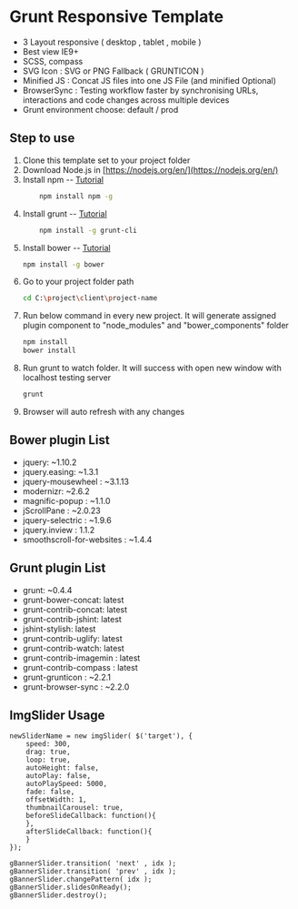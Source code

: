 # Grunt Responsive Template
- 3 Layout responsive ( desktop , tablet , mobile )
- Best view IE9+
- SCSS, compass
- SVG Icon : SVG or PNG Fallback ( GRUNTICON )
- Minified JS : Concat JS files into one JS File (and minified Optional)
- BrowserSync : Testing workflow faster by synchronising URLs, interactions and code changes across multiple devices
- Grunt environment choose: default / prod

## Step to use
1. Clone this template set to your project folder
2. Download Node.js in [https://nodejs.org/en/](https://nodejs.org/en/)
3. Install npm -- [Tutorial](https://docs.npmjs.com/getting-started/installing-node)
	```bash
		npm install npm -g
	```
4. Install grunt -- [Tutorial](http://gruntjs.com/getting-started)
	```bash
		npm install -g grunt-cli
	```
4. Install bower -- [Tutorial](https://bower.io/#install-bower)
	```bash
	npm install -g bower
	```
5. Go to your project folder path
	```bash
	cd C:\project\client\project-name
	```
6. Run below command in every new project. It will generate assigned plugin component to "node_modules" and "bower_components" folder
	```bash
	npm install
	bower install
	```
7. Run grunt to watch folder. It will success with open new window with localhost testing server
	```bash
	grunt
	```
8. Browser will auto refresh with any changes

## Bower plugin List
- jquery: ~1.10.2
- jquery.easing: ~1.3.1
- jquery-mousewheel : ~3.1.13
- modernizr: ~2.6.2
- magnific-popup : ~1.1.0
- jScrollPane : ~2.0.23
- jquery-selectric : ~1.9.6
- jquery.inview : 1.1.2
- smoothscroll-for-websites : ~1.4.4

## Grunt plugin List
- grunt: ~0.4.4
- grunt-bower-concat: latest
- grunt-contrib-concat: latest
- grunt-contrib-jshint: latest
- jshint-stylish: latest
- grunt-contrib-uglify: latest
- grunt-contrib-watch: latest
- grunt-contrib-imagemin : latest
- grunt-contrib-compass : latest
- grunt-grunticon : ~2.2.1
- grunt-browser-sync : ~2.2.0

## ImgSlider Usage
```
newSliderName = new imgSlider( $('target'), {
	speed: 300,
	drag: true,
	loop: true,
	autoHeight: false,
	autoPlay: false,
	autoPlaySpeed: 5000,
	fade: false,
	offsetWidth: 1,
	thumbnailCarousel: true,
	beforeSlideCallback: function(){
	},
	afterSlideCallback: function(){
	}
});

gBannerSlider.transition( 'next' , idx );
gBannerSlider.transition( 'prev' , idx );
gBannerSlider.changePattern( idx );
gBannerSlider.slidesOnReady();
gBannerSlider.destroy();
```
